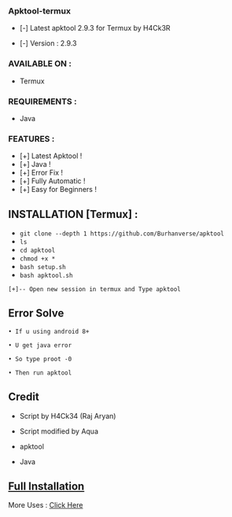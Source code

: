 ### Apktool-termux


* [-] Latest apktool 2.9.3 for Termux by H4Ck3R

* [-] Version : 2.9.3


### AVAILABLE ON :

* Termux

### REQUIREMENTS :

* Java


### FEATURES :
* [+] Latest Apktool !
* [+] Java  !
* [+] Error Fix !
* [+] Fully Automatic !
* [+] Easy for Beginners !

## INSTALLATION [Termux] :

* `git clone --depth 1 https://github.com/Burhanverse/apktool`
* `ls`
* `cd apktool`
* `chmod +x * `
* `bash setup.sh `
* `bash apktool.sh `

```
[+]-- Open new session in termux and Type apktool
```

## Error Solve

```
• If u using android 8+

• U get java error

• So type proot -0

• Then run apktool
```

## Credit

* Script by H4Ck34 (Raj Aryan)

* Script modified by Aqua
 
* apktool 
 
* Java

## [Full Installation](https://www.google.com/search?q=How%20to%20install%20apktool%20in%20termux%20site%3Ah4ck3r.me) 
More Uses : [Click Here](https://www.h4ck3r.me/the-power-of-apktool-apktool-usage/)
